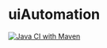 # uiAutomation

[![Java CI with Maven](https://github.com/harshitkrverma/uiAutomation/actions/workflows/maven.yml/badge.svg)](https://harshitkrverma.github.io/uiAutomation/overview-features.html)
